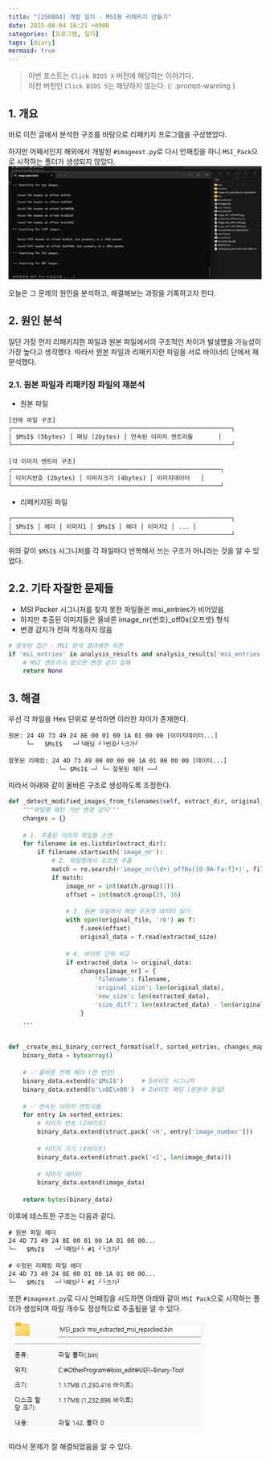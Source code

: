 ```yaml
---
title: "[250804] 개발 일지 - MSI용 리패키지 만들기"
date: 2025-08-04 16:21 +0900
categories: [프로그램, 일지]
tags: [diary]
mermaid: true
---
```


> 이번 포스트는 `Click BIOS X` 버전에 해당하는 이야기다.<br>이전 버전인 `Click BIOS 5`는 해당하지 않는다.
{: .prompt-warning }

## 1. 개요
바로 이전 글에서 분석한 구조를 바탕으로 리패키지 프로그램을 구성했었다.

하지만 어째서인지 해외에서 개발된 `#imageext.py`로 다시 언패킹을 하니 `MSI_Pack`으로 시작하는 폴더가 생성되지 않았다.<br>
![1](/img/250804/1.png)

오늘은 그 문제의 원인을 분석하고, 해결해보는 과정을 기록하고자 한다.

## 2. 원인 분석
일단 가장 먼저 리패키지한 파일과 원본 파일에서의 구조적인 차이가 발생헀을 가능성이 가장 높다고 생각했다.
따라서 원본 파일과 리패키지한 파일을 서로 바이너리 단에서 재분석했다.

### 2.1. 원본 파일과 리패키징 파일의 재분석
- 원본 파일 

```
[전체 파일 구조]
┌─────────────────────────────────────────────────────────────┐
│ $MsI$ (5bytes) │ 패딩 (2bytes) │ 연속된 이미지 엔트리들       │
└─────────────────────────────────────────────────────────────┘

[각 이미지 엔트리 구조]
┌──────────────────────────────────────────────────────────┐
│ 이미지번호 (2bytes) │ 이미지크기 (4bytes) │ 이미지데이터   │
└──────────────────────────────────────────────────────────┘
```

- 리패키지된 파일

```
┌─────────────────────────────────────────────────────────────┐
│ $MsI$ │ 헤더 │ 이미지1 │ $MsI$ │ 헤더 │ 이미지2 │ ... │
└─────────────────────────────────────────────────────────────┘
```

위와 같이 `$MSI$` 시그니처를 각 파일마다 반복해서 쓰는 구조가 아니라는 것을 알 수 있었다.

## 2.2. 기타 자잘한 문제들
- MSI Packer 시그니처를 찾지 못한 파일들은 msi_entries가 비어있음
- 하지만 추출된 이미지들은 올바른 image_nr{번호}_off0x{오프셋} 형식
- 변경 감지가 전혀 작동하지 않음

```python
# 잘못된 접근 - MSI 분석 결과에만 의존
if 'msi_entries' in analysis_results and analysis_results['msi_entries']:
    # MSI 엔트리가 없으면 변경 감지 실패
    return None
```

## 3. 해결
우선 각 파일을 Hex 단위로 분석하면 이러한 차이가 존재한다.
```
원본: 24 4D 73 49 24 8E 00 01 00 1A 01 00 00 [이미지데이터...]
     └─   $MsI$   ─┘└패딩 ┘└번호┘└크기┘

잘못된 리패킹: 24 4D 73 49 00 00 00 00 1A 01 00 00 00 [데이터...]
              └─ $MsI$ ─┘ └─ 잘못된 헤더 ──┘
```

따라서 아래와 같이 올바른 구조로 생성하도록 조정한다.

```python
def _detect_modified_images_from_filenames(self, extract_dir, original_file):
    """파일명 패턴 기반 변경 감지"""
    changes = {}
    
    # 1. 추출된 이미지 파일들 스캔
    for filename in os.listdir(extract_dir):
        if filename.startswith('image_nr'):
            # 2. 파일명에서 오프셋 추출
            match = re.search(r'image_nr(\d+)_off0x([0-9A-Fa-f]+)', filename)
            if match:
                image_nr = int(match.group(1))
                offset = int(match.group(2), 16)
                
                # 3. 원본 파일에서 해당 오프셋 데이터 읽기
                with open(original_file, 'rb') as f:
                    f.seek(offset)
                    original_data = f.read(extracted_size)
                
                # 4. 바이트 단위 비교
                if extracted_data != original_data:
                    changes[image_nr] = {
                        'filename': filename,
                        'original_size': len(original_data),
                        'new_size': len(extracted_data),
                        'size_diff': len(extracted_data) - len(original_data)
                    }
    ...


def _create_msi_binary_correct_format(self, sorted_entries, changes_map):
    binary_data = bytearray()
    
    # ✅ 올바른 전체 헤더 (한 번만)
    binary_data.extend(b'$MsI$')     # 5바이트 시그니처
    binary_data.extend(b'\x8E\x00')  # 2바이트 패딩 (원본과 동일)
    
    # ✅ 연속된 이미지 엔트리들
    for entry in sorted_entries:
        # 이미지 번호 (2바이트)
        binary_data.extend(struct.pack('<H', entry['image_number']))
        
        # 이미지 크기 (4바이트)
        binary_data.extend(struct.pack('<I', len(image_data)))
        
        # 이미지 데이터
        binary_data.extend(image_data)
    
    return bytes(binary_data)

```

이후에 테스트한 구조는 다음과 같다.

```
# 원본 파일 헤더
24 4D 73 49 24 8E 00 01 00 1A 01 00 00...
└─   $MsI$   ─┘└패딩┘└ #1 ┘└크기┘

# 수정된 리패킹 파일 헤더  
24 4D 73 49 24 8E 00 01 00 1A 01 00 00...
└─   $MsI$   ─┘└패딩┘└ #1 ┘└크기┘
```

또한 `#imageext.py`로 다시 언패킹을 시도하면 아래와 같이 `MSI Pack`으로 시작하는 폴더가 생성되며 파일 개수도 정상적으로 추출됨을 알 수 있다.

![3](/img/250804/3.png)

따라서 문제가 잘 해결되었음을 알 수 있다.